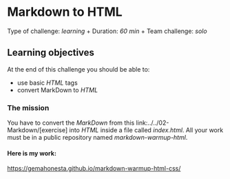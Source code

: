 # Markdown to HTML

Type of challenge: *learning* +
Duration: *60 min* +
Team challenge: *solo*


## Learning objectives

At the end of this challenge you should be able to:

* use basic *HTML* tags
* convert MarkDown to *HTML*


### The mission

You have to convert the *MarkDown* from this link:../../02-Markdown/[exercise]
into *HTML* inside a file called _index.html_. All your work must be in a public
repository named _markdown-warmup-html_.

#### Here is my work:
  https://gemahonesta.github.io/markdown-warmup-html-css/
